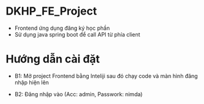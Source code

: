 # DKHP_FE_Project
- Frontend ứng dụng đăng ký học phần
- Sử dụng java spring boot để call API từ phía client

# Hướng dẫn cài đặt  

* B1: Mở project Frontend bằng Inteliji sau đó chạy code và màn hình đăng nhập hiện lên

* B2: Đăng nhập vào (Acc: admin, Passwork: nimda)


